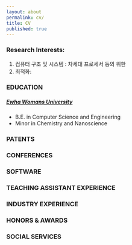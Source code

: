 ```yaml
---
layout: about
permalink: cv/
title: CV
published: true
---
```



### Research Interests:
1. 컴퓨터 구조 및 시스템 : 차세대 프로세서 등의  위한 
2. 최적화: 

### EDUCATION
##### [Ewha Womans University](https://www.ewha.ac.kr/ewhaen/index.do)
 - B.E. in Computer Science and Engineering 
 - Minor in Chemistry and Nanoscience

### PATENTS

### CONFERENCES

### SOFTWARE

### TEACHING ASSISTANT EXPERIENCE

### INDUSTRY EXPERIENCE

### HONORS & AWARDS

### SOCIAL SERVICES
